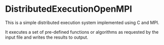 # DistributedExecutionOpenMPI
This is a simple distributed execution system implemented using C and MPI.

It executes a set of pre-defined functions or algorithms as requested by the input file and writes the results to output.
